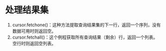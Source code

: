 # 处理结果集<a name="ZH-CN_TOPIC_0000001080209766"></a>

1.  cursor.fetchone\(\)：这种方法提取查询结果集的下一行，返回一个序列，没有数据可用时则返回空。
2.  cursor.fetchall\(\)：这个例程获取所有查询结果（剩余）行，返回一个列表。空行时则返回空列表。

